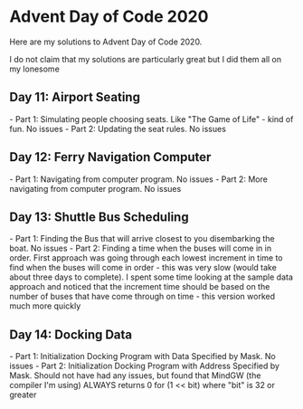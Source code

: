 # Advent Day of Code 2020

Here are my solutions to Advent Day of Code 2020.  

I do not claim that my solutions are particularly great but I did them all on my lonesome


<h2>Day 11: Airport Seating</h2>
- Part 1: Simulating people choosing seats.  Like "The Game of Life" - kind of fun.  No issues
- Part 2: Updating the seat rules.  No issues 

<h2>Day 12: Ferry Navigation Computer</h2>
- Part 1: Navigating from computer program.  No issues
- Part 2: More navigating from computer program.  No issues 

<h2>Day 13: Shuttle Bus Scheduling</h2>
- Part 1: Finding the Bus that will arrive closest to you disembarking the boat.  No issues
- Part 2: Finding a time when the buses will come in in order.  First approach was going through each lowest increment in time to find when the buses will come in order - this was very slow (would take about three days to complete).  I spent some time looking at the sample data approach and noticed that the increment time should be based on the number of buses that have come through on time - this version worked much more quickly

<h2>Day 14: Docking Data</h2>
- Part 1: Initialization Docking Program with Data Specified by Mask.  No issues
- Part 2: Initialization Docking Program with Address Specified by Mask.  Should not have had any issues, but found that MindGW (the compiler I'm using) ALWAYS returns 0 for (1 << bit) where "bit" is 32 or greater

